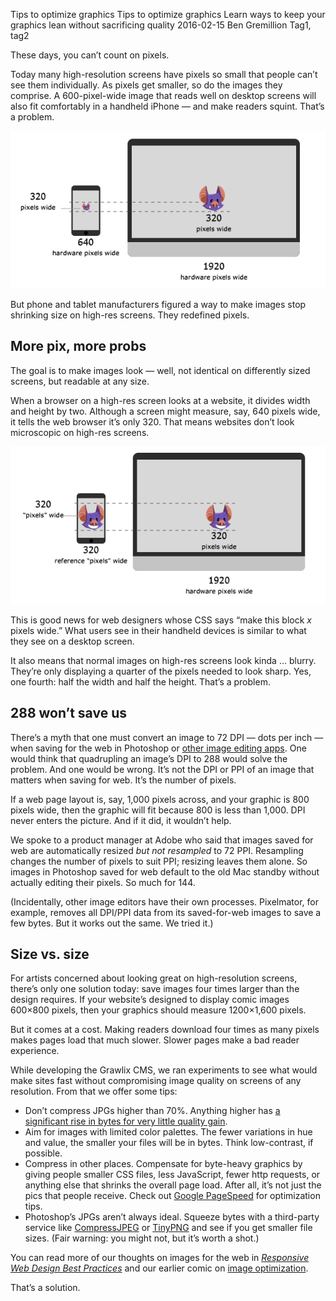 Tips to optimize graphics
Tips to optimize graphics
Learn ways to keep your graphics lean without sacrificing quality
2016-02-15
Ben Gremillion
Tag1, tag2

These days, you can’t count on pixels.

Today many high-resolution screens have pixels so small that people can’t see them individually. As pixels get smaller, so do the images they comprise. A 600-pixel-wide image that reads well on desktop screens will also fit comfortably in a handheld iPhone — and make readers squint. That’s a problem.

![](/assets/blog/tips-to-optimize-graphics/Using-hardware-pixels.png)

But phone and tablet manufacturers figured a way to make images stop shrinking size on high-res screens. They redefined pixels.

## More pix, more probs

The goal is to make images look — well, not identical on differently sized screens, but readable at any size.

When a browser on a high-res screen looks at a website, it divides width and height by two. Although a screen might measure, say, 640 pixels wide, it tells the web browser it’s only 320. That means websites don’t look microscopic on high-res screens. 


![](/assets/blog/tips-to-optimize-graphics/Using-reference-pixels.png)

This is good news for web designers whose CSS says “make this block *x* pixels wide.” What users see in their handheld devices is similar to what they see on a desktop screen.

It also means that normal images on high-res screens look kinda … blurry. They’re only displaying a quarter of the pixels needed to look sharp. Yes, one fourth: half the width and half the height. That’s a problem.


## 288 won’t save us

There’s a myth that one must convert an image to 72 DPI — dots per inch — when saving for the web in Photoshop or [other image editing apps](http://www.pixelmator.com/). One would think that quadrupling an image’s DPI to 288 would solve the problem. And one would be wrong. It’s not the DPI or PPI of an image that matters when saving for web. It’s the number of pixels. 

If a web page layout is, say, 1,000 pixels across, and your graphic is 800 pixels wide, then the graphic will fit because 800 is less than 1,000. DPI never enters the picture. And if it did, it wouldn’t help.

We spoke to a product manager at Adobe who said that images saved for web are automatically resized *but not resampled* to 72 PPI. Resampling changes the number of pixels to suit PPI; resizing leaves them alone. So images in Photoshop saved for web default to the old Mac standby without actually editing their pixels. So much for 144.

(Incidentally, other image editors have their own processes. Pixelmator, for example, removes all DPI/PPI data from its saved-for-web images to save a few bytes. But it works out the same. We tried it.)

## Size vs. size

For artists concerned about looking great on high-resolution screens, there’s only one solution today: save images four times larger than the design requires. If your website’s designed to display comic images 600&times;800 pixels, then your graphics should measure 1200&times;1,600 pixels.

But it comes at a cost. Making readers download four times as many pixels makes pages load that much slower. Slower pages make a bad reader experience.

While developing the Grawlix CMS, we ran experiments to see what would make sites fast without compromising image quality on screens of any resolution. From that we offer some tips:

- Don’t compress JPGs higher than 70%. Anything higher has [a significant rise in bytes for very little quality gain](https://zurb.com/expo/lessons/boost-website-speed-with-smart-image-compression).
- Aim for images with limited color palettes. The fewer variations in hue and value, the smaller your files will be in bytes. Think low-contrast, if possible.
- Compress in other places. Compensate for byte-heavy graphics by giving people smaller CSS files, less JavaScript, fewer http requests, or anything else that shrinks the overall page load. After all, it’s not just the pics that people receive. Check out [Google PageSpeed](https://developers.google.com/speed/pagespeed/insights/) for optimization tips.
- Photoshop’s JPGs aren’t always ideal. Squeeze bytes with a third-party service like [CompressJPEG](http://compressjpeg.com/) or [TinyPNG](http://compressjpeg.com/) and see if you get smaller file sizes. (Fair warning: you might not, but it’s worth a shot.)

You can read more of our thoughts on images for the web in *[Responsive Web Design Best Practices](https://studio.uxpin.com/ebooks/responsive-web-design-best-practices/)* and our earlier comic on [image optimization](http://www.getgrawlix.com/docs/1/image-optimization).

That’s a solution.